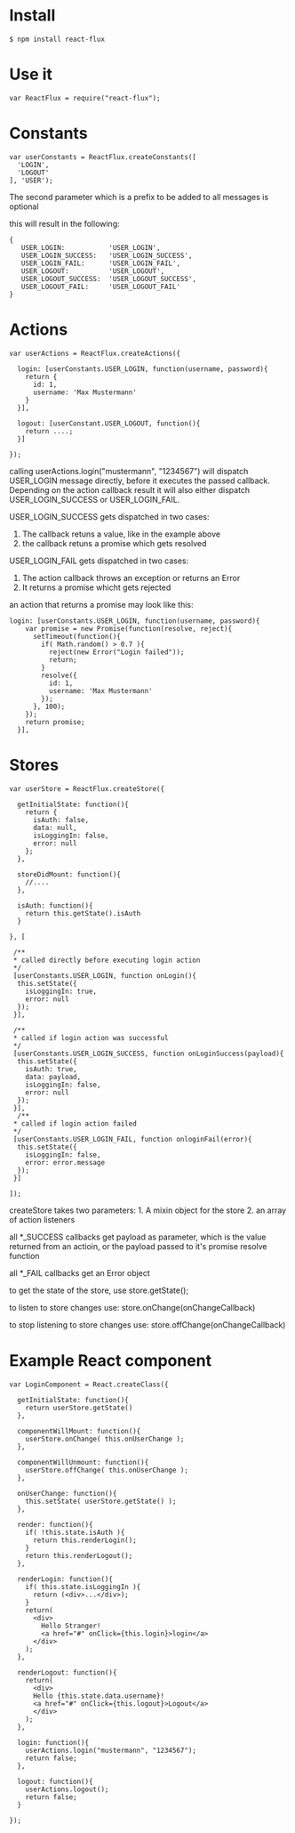 Install
=======

```
$ npm install react-flux
```

Use it
======
```
var ReactFlux = require("react-flux");
```

Constants
=========
```
var userConstants = ReactFlux.createConstants([
  'LOGIN',
  'LOGOUT'
], 'USER');
```
The second parameter which is a prefix to be added to all messages is optional


this will result in the following:

```
{
   USER_LOGIN:           'USER_LOGIN',
   USER_LOGIN_SUCCESS:   'USER_LOGIN_SUCCESS',
   USER_LOGIN_FAIL:      'USER_LOGIN_FAIL',
   USER_LOGOUT:          'USER_LOGOUT',
   USER_LOGOUT_SUCCESS:  'USER_LOGOUT_SUCCESS',
   USER_LOGOUT_FAIL:     'USER_LOGOUT_FAIL'
}
```
Actions
=======
```
var userActions = ReactFlux.createActions({
  
  login: [userConstants.USER_LOGIN, function(username, password){
    return {
      id: 1,
      username: 'Max Mustermann'
    }
  }],
  
  logout: [userConstant.USER_LOGOUT, function(){
    return ....; 
  }]
  
});
```
calling userActions.login("mustermann", "1234567") will dispatch USER_LOGIN message directly, before it executes the passed callback. Depending on the action callback result it will also either dispatch USER_LOGIN_SUCCESS or USER_LOGIN_FAIL. 

USER_LOGIN_SUCCESS gets dispatched in two cases:
1. The callback retuns a value, like in the example above
2. the callback retuns a promise which gets resolved


USER_LOGIN_FAIL gets dispatched in two cases:
1. The action callback throws an exception or returns an Error
2. It returns a promise whicht gets rejected


an action that returns a promise may look like this:
```
login: [userConstants.USER_LOGIN, function(username, password){
    var promise = new Promise(function(resolve, reject){
      setTimeout(function(){
        if( Math.random() > 0.7 ){
          reject(new Error("Login failed"));
          return;
        }
        resolve({
          id: 1,
          username: 'Max Mustermann'
        });
      }, 100);
    });
    return promise;
  }],
```


Stores
==== 
```
var userStore = ReactFlux.createStore({
  
  getInitialState: function(){
    return {
      isAuth: false,
      data: null,
      isLoggingIn: false,
      error: null
    };
  },
  
  storeDidMount: function(){
    //....
  },
  
  isAuth: function(){
    return this.getState().isAuth
  }
  
}, [
 
 /**
 * called directly before executing login action
 */
 [userConstants.USER_LOGIN, function onLogin(){
  this.setState({
    isLoggingIn: true,
    error: null
  });
 }],
 
 /**
 * called if login action was successful
 */
 [userConstants.USER_LOGIN_SUCCESS, function onLoginSuccess(payload){
  this.setState({
    isAuth: true,
    data: payload,
    isLoggingIn: false,
    error: null
  });
 }],
  /**
 * called if login action failed
 */
 [userConstants.USER_LOGIN_FAIL, function onloginFail(error){
  this.setState({
    isLoggingIn: false,
    error: error.message
  });
 }]

]);
```


createStore takes two parameters: 1. A mixin object for the store 2. an array of action listeners

all *_SUCCESS callbacks get payload as parameter, which is the value returned from an actioin, or the payload passed to it's promise resolve function

all *_FAIL callbacks get an Error object

to get the state of the store, use store.getState();

to listen to store changes use: store.onChange(onChangeCallback)

to stop listening to store changes use: store.offChange(onChangeCallback)


Example React component
=======================
```
var LoginComponent = React.createClass({
  
  getInitialState: function(){
    return userStore.getState()
  },
  
  componentWillMount: function(){
    userStore.onChange( this.onUserChange );
  },
  
  componentWillUnmount: function(){
    userStore.offChange( this.onUserChange );
  },
  
  onUserChange: function(){
    this.setState( userStore.getState() );
  },
  
  render: function(){
    if( !this.state.isAuth ){
      return this.renderLogin();
    }
    return this.renderLogout();
  },
  
  renderLogin: function(){
    if( this.state.isLoggingIn ){
      return (<div>...</div>);
    }
    return(
      <div>
        Hello Stranger! 
        <a href="#" onClick={this.login}>login</a>
      </div>
    );
  },
  
  renderLogout: function(){
    return(
      <div>
      Hello {this.state.data.username}!
      <a href="#" onClick={this.logout}>Logout</a>
      </div>
    );
  },
  
  login: function(){
    userActions.login("mustermann", "1234567");
    return false;
  },
  
  logout: function(){
    userActions.logout();
    return false;
  }
  
});
```
